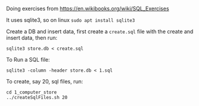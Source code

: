 Doing exercises from https://en.wikibooks.org/wiki/SQL_Exercises

It uses sqlite3, so on linux `sudo apt install sqlite3`

Create a DB and insert data, first create a `create.sql` file with the create and insert data, then run:

```
sqlite3 store.db < create.sql
```

To Run a SQL file:

```
sqlite3 -column -header store.db < 1.sql
```

To create, say 20, sql files, run:

```
cd 1_computer_store
../createSqlFiles.sh 20
```

